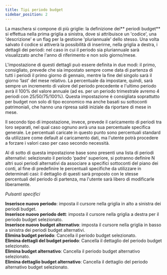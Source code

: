 ```yaml
---
title: Tipi periodo budget
sidebar_position: 2
---
```


La maschera si compone di più griglie: la definizione dei** periodi budget** si effettua nella prima griglia a sinistra, dove si attribuisce un 'codice', una 'descrizione' e un flag per la gestione 'pluriannuale' dello stesso. Una volta salvato il codice si attiverà la possibilità di inserirne, nella griglia a destra, i dettagli dei periodi: nel caso in cui il periodo sia pluriannuale sarà visualizzato anche l'anno di riferimento e non solo giorno/mese.

L'impostazione di questi dettagli può essere definita in due modi: il primo, consigliato, prevede che sia impostato sempre come data di partenza di tutti i periodi il primo giorno di gennaio, mentre la fine del singolo sarà il giorno ‘last' del mese relativo. La percentuale da impostare, quindi, sarà sempre un incremento di valore del periodo precedente e l'ultimo periodo avrà il 100% del valore annuale (ad es. per un periodo trimestrale avremo 4 periodi con 25/50/75/100%). Questa impostazione è consigliata soprattutto per budget non solo di tipo economico ma anche basati su sottoconti patrimoniali, che hanno una ripresa saldi iniziale da riportare di mese in mese.

Il secondo tipo di impostazione, invece, prevede il caricamento di periodi tra loro separati, nel qual caso ognuno avrà una sua percentuale specifica generale. Le percentuali caricate in questo punto sono percentuali standard da utilizzare come default al caricamento dati, ma l'utente potrà procedere a forzare i valori caso per caso secondo necessità.

Al di sotto di questa impostazione base sono presenti una lista di periodi alternativi: selezionato il periodo ‘padre' superiore, si potranno definire N altri suoi periodi alternativi da associare a specifici sottoconti del piano dei conti, al fine di predefinire le percentuali specifiche da utilizzare in determinati casi: il dettaglio di questi sarà proposto con le stesse percentuali del periodo di partenza, ma l'utente sarà libero di modificarle liberamente.


*Pulsanti specifici*

**Inserisce nuovo periodo**: imposta il cursore nella griglia in alto a sinistra dei periodi budget.  
**Inserisce nuovo periodo dett**: imposta il cursore nella griglia a destra per il periodo budget selezionato.  
**Inserisce nuovo budget alternativo**: imposta il cursore nella griglia in basso a sinistra dei periodi budget alternativi.  
**Elimina budget periodo**: Cancella il periodo budget selezionato.  
**Elimina dettagli del budget periodo**: Cancella il dettaglio del periodo budget selezionato.  
**Elimina budget alternativo**: Cancella il periodo budget alternativo selezionato.  
**Elimina dettaglio budget alternativo**: Cancella il dettaglio del periodo alternativo budget selezionato.  
